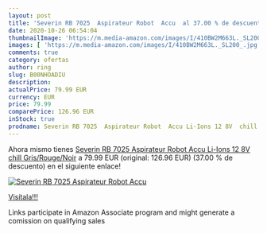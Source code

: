 ```yaml
---
layout: post
title: 'Severin RB 7025  Aspirateur Robot  Accu  al 37.00 % de descuento'
date: 2020-10-26 06:54:04
thumbnailImage: 'https://m.media-amazon.com/images/I/410BW2M663L._SL200_.jpg'
images: [ 'https://m.media-amazon.com/images/I/410BW2M663L._SL200_.jpg' ]
comments: true
category: ofertas
author: ring
slug: B00NHOADIU
description:
actualPrice: 79.99 EUR
currency: EUR
price: 79.99
comparePrice: 126.96 EUR
inStock: true
prodname: Severin RB 7025  Aspirateur Robot  Accu Li-Ions 12 8V  chill  Gris/Rouge/Noir
---
```


Ahora mismo tienes [Severin RB 7025  Aspirateur Robot  Accu Li-Ions 12 8V  chill  Gris/Rouge/Noir](https://www.amazon.fr/dp/B00NHOADIU/?tag=tolees0d-21) a 79.99 EUR (original: 126.96 EUR) (37.00 %  de descuento) en el siguiente enlace!

[![Severin RB 7025  Aspirateur Robot  Accu ](https://m.media-amazon.com/images/I/410BW2M663L._SL200_.jpg)](https://www.amazon.fr/dp/B00NHOADIU/?tag=tolees0d-21)

[Visítala!!!](https://www.amazon.fr/dp/B00NHOADIU/?tag=tolees0d-21)

Links participate in Amazon Associate program and might generate a comission on qualifying sales
